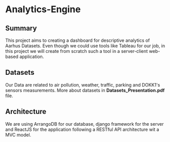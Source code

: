 # Analytics-Engine

## Summary
  This project aims to creating a dashboard for descriptive analytics of Aarhus Datasets. Even though we could use tools like Tableau for our job, in this project we will create from scratch such a tool in a server-client web-based application.
 
 ## Datasets
  Our Data are related to air pollution, weather, traffic, parking and DOKK1's sensors measurements. More about datasets in **Datasets_Presentation.pdf** file.
  
 ## Architecture
 
  We are using ArrangoDB for our database, django framework for the server and ReactJS for the application following a RESTful API architecture wit a MVC model.
  
  
